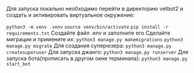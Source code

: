 Для запуска локально необходимо перейти в директорию vetbot2 и создать и активировать виртуальное окружение:

`python3 -m venv .venv` 
`source venv/bin/activate`
`pip install -r requirements.txt`
Создайте файл .env и заполните его
Сделайте миграции и примените их:
`python3 manage.py makemigrations`
`python3 manage.py migrate`
Для создания суперюзера:
`python3 manage.py createsuperuser`
Для запуска джанго:
`python3 manage.py runserver`
Для запуска бота(прописать в другом окне терминала):
`python3 manage.py start_bot`

